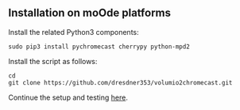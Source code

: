 ## Installation on moOde platforms

Install the related Python3 components:
```
sudo pip3 install pychromecast cherrypy python-mpd2
```

Install the script as follows:
```
cd
git clone https://github.com/dresdner353/volumio2chromecast.git
```

Continue the setup and testing [here](./README.md#selecting-desired-chromecast). 
